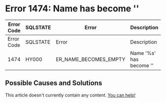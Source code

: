 
# Error 1474: Name has become ''


| Error Code | SQLSTATE | Error | Description |
| --- | --- | --- | --- |
| Error Code | SQLSTATE | Error | Description |
| 1474 | HY000 | ER_NAME_BECOMES_EMPTY | Name '%s' has become '' |




## Possible Causes and Solutions


This article doesn't currently contain any content. [You can help!](/en/writing-and-editing-knowledge-base-articles/)

